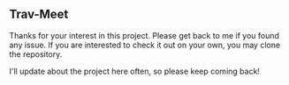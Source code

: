 ## Trav-Meet

Thanks for your interest in this project. Please get back to me if you found any issue. If you are interested to check it out on your own, you may clone the repository.

I'll update about the project here often, so please keep coming back!
